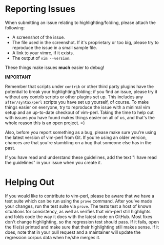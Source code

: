 # Reporting Issues

When submitting an issue relating to highlighting/folding, please attach the following:

  - A screenshot of the issue.
  - The file used in the screenshot.  If it's proprietary or too big, please try
    to reproduce the issue in a small sample file.
  - A link to your vimrc, if it exists.
  - The output of `vim --version`.

These things make issues **much** easier to debug!

**IMPORTANT**

Remember that scripts under `contrib` or other third party plugins have the potential to
break your highlighting/folding; if you find an issue, please try it without any contrib scripts or
other plugins set up.  This includes any `after/syntax/perl` scripts you have set up yourself, of course.
To make things easier on everyone, try to reproduce the issue with a minimal vim setup and an up-to-date
checkout of vim-perl.  Taking the time to help out with issues you have found makes things easier on all
of us, and that's the whole reason this is an open project. =)

Also, before you report something as a bug, please make sure you're using the latest version of
vim-perl from Git.  If you're using an older version, chances are that you're stumbling on a bug that
someone else has in the past.

If you have read and understand these guidelines, add the text "I have read the guidelines" in your issue
when you create it.

# Helping Out

If you would like to contribute to vim-perl, please be aware that we have a test suite which can
be run using the `prove` command.  After you've made your changes, run the test suite via `prove`.
The tests test a host of known situations for consistency, as well as verifies that vim-perl still
highlights and folds code the way it does with the latest code on GitHub.  Most fixes don't change highlighting,
so the regression test should pass.  If it fails, open the file(s) printed and make sure that their highlighting
still makes sense.  If it does, note that in your pull request and a maintainer will update the regression corpus
data when he/she merges it.
